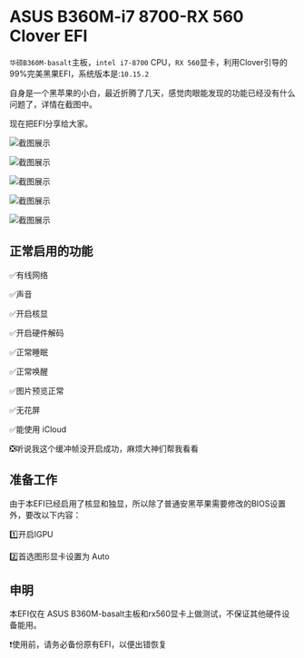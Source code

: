 # ASUS B360M-i7 8700-RX 560 Clover EFI
`华硕B360M-basalt`主板，`intel i7-8700` CPU，`RX 560`显卡，利用Clover引导的99%完美黑果EFI，系统版本是:`10.15.2`

自身是一个黑苹果的小白，最近折腾了几天，感觉肉眼能发现的功能已经没有什么问题了，详情在截图中。

现在把EFI分享给大家。

![截图展示](https://cdn.jsdelivr.net/gh/44886/ASUS-B360M-i7-8700-RX-560-Clover-EFI/screenshot/1.png)

![截图展示](https://cdn.jsdelivr.net/gh/44886/ASUS-B360M-i7-8700-RX-560-Clover-EFI/screenshot/2.png)

![截图展示](https://cdn.jsdelivr.net/gh/44886/ASUS-B360M-i7-8700-RX-560-Clover-EFI/screenshot/3.png)

![截图展示](https://cdn.jsdelivr.net/gh/44886/ASUS-B360M-i7-8700-RX-560-Clover-EFI/screenshot/4.png)

![截图展示](https://cdn.jsdelivr.net/gh/44886/ASUS-B360M-i7-8700-RX-560-Clover-EFI/screenshot/5.png)


## 正常启用的功能
✅有线网络

✅声音

✅开启核显

✅开启硬件解码

✅正常睡眠

✅正常唤醒

✅图片预览正常

✅无花屏

✅能使用 iCloud

❎听说我这个缓冲帧没开启成功，麻烦大神们帮我看看

## 准备工作

由于本EFI已经启用了核显和独显，所以除了普通安黑苹果需要修改的BIOS设置外，要改以下内容：

1️⃣开启IGPU

2️⃣首选图形显卡设置为 Auto

## 申明
本EFI仅在 ASUS B360M-basalt主板和rx560显卡上做测试，不保证其他硬件设备能用。

❗使用前，请务必备份原有EFI，以便出错恢复
